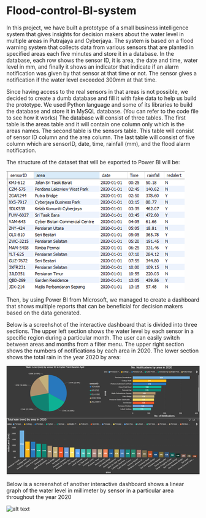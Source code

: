 # Flood-control-BI-system


In this project, we have built a prototype of a small business intelligence system that gives insights for decision makers about the water level in multiple areas in Putrajaya and Cyberjaya. The system is based on a flood warning system that collects data from various sensors that are planted in specified areas each five minutes and store it in a database. In the database, each row shows the sensor ID, it is area, the date and time, water level in mm, and finally it shows an indicator that indicate if an alarm notification was given by that sensor at that time or not. The sensor gives a notification if the water level exceeded 300mm at that time.


  Since having access to the real sensors in that areas is not possible, we decided to create a dumb database and fill it with fake data to help us build the prototype. We used Python language and some of its libraries to build the database and store it in MySQL database. (You can refer to the code file to see how it works)
	The database will consist of three tables. The first table is the areas table and it will contain one column only which is the areas names. The second table is the sensors table. This table will consist of sensor ID column and the area column. The last table will consist of five column which are sensorID, date, time, rainfall (mm), and the flood alarm notification. 
  
  The structure of the dataset that will be exported to Power BI will be:

![alt text](images/1.png)

Then, by using Power BI from Microsoft, we managed to create a dashboard that shows multiple reports that can be beneficial for decision makers based on the data generated.

Below is a screehshot of the interactive dashboard that is divided into three sections. The upper left section shows the water level by each sensor in a specific region during a particular month. The user can easily switch between areas and months from a filter menu. The upper right section shows the numbers of notifications by each area in 2020. The lower section shows the total rain in the year 2020 by area:

![alt text](images/2.png)


Below is a screenshot of another interactive dashboard shows a linear graph of the water level in millimeter by sensor in a particular area throughout the year 2020

![alt text](images/3.png)

